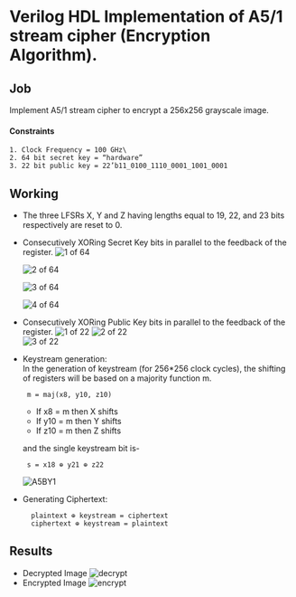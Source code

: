 
# Verilog HDL Implementation of A5/1 stream cipher (Encryption Algorithm).

## Job
 Implement A5/1 stream cipher to encrypt a 256x256 grayscale image.

#### Constraints
    1. Clock Frequency = 100 GHz\
    2. 64 bit secret key = “hardware”
    3. 22 bit public key = 22’b11_0100_1110_0001_1001_0001

## Working
 - The three LFSRs X, Y and Z having lengths equal to 19, 22, and 23 bits respectively are reset to 0.
 - Consecutively XORing Secret Key bits in parallel to the feedback of the register. 
     ![1 of 64](https://user-images.githubusercontent.com/77710362/177014169-9f769358-ca41-4db4-86f6-f9beb6aacfbf.png)

     ![2 of 64](https://user-images.githubusercontent.com/77710362/177014173-046e3b52-230b-4a5b-aa41-f7f6a51aee5b.png)
     
     ![3 of 64](https://user-images.githubusercontent.com/77710362/177014189-ea1fcc43-42bc-467f-a6e6-418c0c5b1eb6.png)
     
     ![4 of 64](https://user-images.githubusercontent.com/77710362/177014195-b115f3a0-3ede-448a-b804-1b0f8315b857.png)
     
 - Consecutively XORing Public Key bits in parallel to the feedback of the register.
     ![1 of 22](https://user-images.githubusercontent.com/77710362/177014208-4a6a75e4-6b2c-4c63-b4df-e2c7bc92f82f.png)
     ![2 of 22](https://user-images.githubusercontent.com/77710362/177014212-19d19faf-c18c-4d4f-a963-30cfc4ba0f91.png)   
     ![3 of 22](https://user-images.githubusercontent.com/77710362/177014221-3cbc252d-7c0a-459d-b81f-e6262eecfa69.png)

 - Keystream generation:   
     In the generation of keystream (for 256*256 clock cycles), the shifting of registers will be based on a majority function m.

        m = maj(x8, y10, z10)

     - If x8 = m then X shifts
     - If y10 = m then Y shifts
     - If z10 = m then Z shifts

     and the single keystream bit is-
     
        s = x18 ⊕ y21 ⊕ z22          

     ![A5BY1](https://user-images.githubusercontent.com/77710362/177014237-338387dc-07e2-403c-8ea9-1521eb45e014.png)

- Generating Ciphertext:
     
        plaintext ⊕ keystream = ciphertext
        ciphertext ⊕ keystream = plaintext       

## Results
 - Decrypted Image
     ![decrypt](https://user-images.githubusercontent.com/77710362/177014243-24200adb-3578-4740-9faf-5c7fa4cc8771.jpg)
 - Encrypted Image
     ![encrypt](https://user-images.githubusercontent.com/77710362/177014251-d0d4d915-07b9-487b-886f-99e5fb6eb217.jpg)
